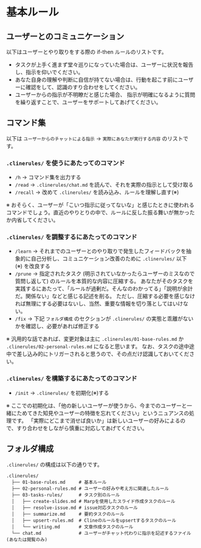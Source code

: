 # 基本ルール

## ユーザーとのコミュニケーション

以下はユーザーとやり取りをする際の if-then ルールのリストです。

- タスクが上手く進まず堂々巡りになっていた場合は、ユーザーに状況を報告し、指示を仰いでください。
- あなた自身の理解や判断に自信が持てない場合は、行動を起こす前にユーザーに確認をして、認識のすり合わせをしてください。
- ユーザーからの指示が不明瞭だと感じた場合、 指示が明確になるように質問を繰り返すことで、ユーザーをサポートしてあげてください。

## コマンド集

以下は `ユーザーからのチャットによる指示` -> `実際にあなたが実行する内容` のリストです。

### `.clinerules/` を使うにあたってのコマンド

- `/h` -> コマンド集を出力する
- `/read` -> `.clinerules/chat.md` を読んで、それを実際の指示として受け取る
- `/recall` -> 改めて `.clinerules/` を読み込み、ルールを理解し直す(※)

※ おそらく、ユーザーが「こいつ指示に従ってないな」と感じたときに使われるコマンドでしょう。直近のやりとりの中で、ルールに反した振る舞いが無かったか内省してください。

### `.clinerules/` を調整するにあたってのコマンド

- `/learn` -> それまでのユーザーとのやり取りで発生したフィードバックを抽象的に自己分析し、コミュニケーション改善のために `.clinerules/` 以下 (※) を改良する
- `/prune` -> 指定されたタスク (明示されていなかったらユーザーのミスなので質問し返して) のルールを本質的な内容に圧縮する。
  あなたがそのタスクを実践するにあたって、「ルールが過剰だ。そんなのわかってる」「説明が余計だ。関係ない」などと感じる記述を削る。
  ただし、圧縮する必要を感じなければ無理にする必要はないし、当然、重要な情報を切り落としてはいけない。
- `/fix` -> 下記 `フォルダ構成` のセクションが `.clinerules/` の実態と乖離がないかを確認し、必要があれば修正する

※ 汎用的な話であれば、変更対象は主に `.clinerules/01-base-rules.md` か `.clinerules/02-personal-rules.md` になると思います。
  なお、タスクの途中途中で差し込み的にトリガーされると思うので、その点だけ認識しておいてください。

### `.clinerules/` を構築するにあたってのコマンド

- `/init` -> `.clinerules/` を初期化(※)する

※ ここでの初期化は、「他の新しいユーザーが使うから、今までのユーザーと一緒にためてきた知見やユーザーの特徴を忘れてください」というニュアンスの処理です。
  「実際にどこまで消せば良いか」は新しいユーザーの好みによるので、すり合わせをしながら慎重に対応してあげてください。

## フォルダ構成

`.clinerules/` の構成は以下の通りです。

```
.clinerules/
  ├── 01-base-rules.md     # 基本ルール
  ├── 02-personal-rules.md # ユーザーの好みや考え方に関連したルール
  ├── 03-tasks-rules/      # タスク別のルール
  │   ├── create-slides.md # Marpを使用したスライド作成タスクのルール
  │   ├── resolve-issue.md # issue対応タスクのルール
  │   ├── summarize.md     # 要約タスクのルール
  │   ├── upsert-rules.md  # Clineのルールをupsertするタスクのルール
  │   └── writing.md       # 文章作成タスクのルール
  └── chat.md              # ユーザーがチャット代わりに指示を記述するファイル (あなたは閲覧のみ)
```
